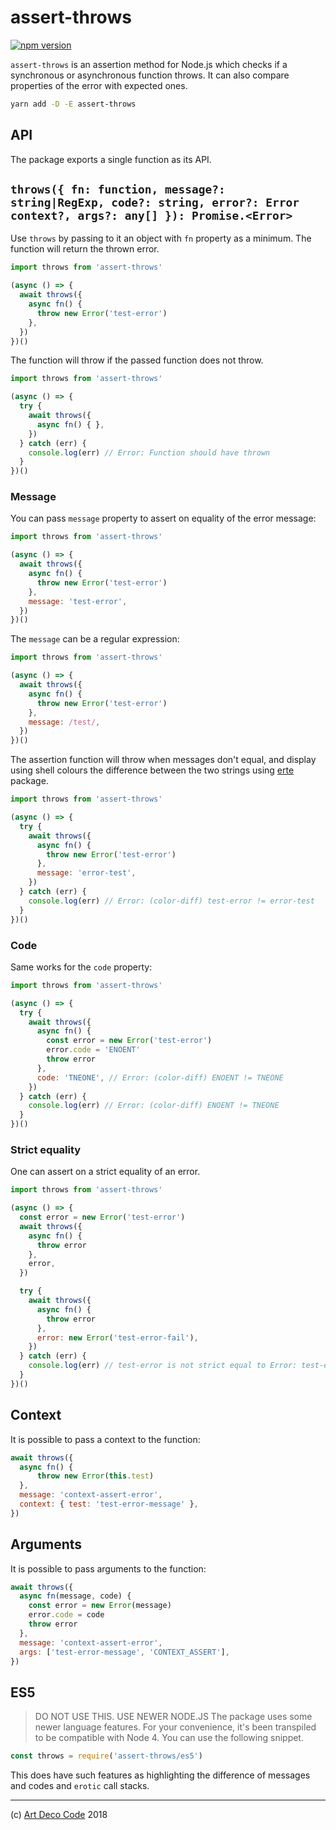 # assert-throws

[![npm version](https://badge.fury.io/js/assert-throws.svg)](https://badge.fury.io/js/assert-throws)

`assert-throws` is an assertion method for Node.js which checks if a synchronous
or asynchronous function throws. It can also compare properties of the error
with expected ones.

```sh
yarn add -D -E assert-throws
```

## API

The package exports a single function as its API.

## `throws({ fn: function, message?: string|RegExp, code?: string, error?: Error context?, args?: any[] }): Promise.<Error>`

Use `throws` by passing to it an object with `fn` property as a minimum.
The function will return the thrown error.

```js
import throws from 'assert-throws'

(async () => {
  await throws({
    async fn() {
      throw new Error('test-error')
    },
  })
})()
```

The function will throw if the passed function does not throw.

```js
import throws from 'assert-throws'

(async () => {
  try {
    await throws({
      async fn() { },
    })
  } catch (err) {
    console.log(err) // Error: Function should have thrown
  }
})()
```

### Message

You can pass `message` property to assert on equality of the error message:

```js
import throws from 'assert-throws'

(async () => {
  await throws({
    async fn() {
      throw new Error('test-error')
    },
    message: 'test-error',
  })
})()
```

The `message` can be a regular expression:

```js
import throws from 'assert-throws'

(async () => {
  await throws({
    async fn() {
      throw new Error('test-error')
    },
    message: /test/,
  })
})()
```

The assertion function will throw when messages don't equal, and display using shell colours the difference between the two strings using [erte](https://artdeco.bz/erte) package.

```js
import throws from 'assert-throws'

(async () => {
  try {
    await throws({
      async fn() {
        throw new Error('test-error')
      },
      message: 'error-test',
    })
  } catch (err) {
    console.log(err) // Error: (color-diff) test-error != error-test
  }
})()
```

### Code

Same works for the `code` property:

```js
import throws from 'assert-throws'

(async () => {
  try {
    await throws({
      async fn() {
        const error = new Error('test-error')
        error.code = 'ENOENT'
        throw error
      },
      code: 'TNEONE', // Error: (color-diff) ENOENT != TNEONE
    })
  } catch (err) {
    console.log(err) // Error: (color-diff) ENOENT != TNEONE
  }
})()
```

### Strict equality

One can assert on a strict equality of an error.

```js
import throws from 'assert-throws'

(async () => {
  const error = new Error('test-error')
  await throws({
    async fn() {
      throw error
    },
    error,
  })

  try {
    await throws({
      async fn() {
        throw error
      },
      error: new Error('test-error-fail'),
    })
  } catch (err) {
    console.log(err) // test-error is not strict equal to Error: test-error-fail.
  }
})()
```

## Context

It is possible to pass a context to the function:

```js
await throws({
  async fn() {
      throw new Error(this.test)
  },
  message: 'context-assert-error',
  context: { test: 'test-error-message' },
})
```

## Arguments

It is possible to pass arguments to the function:

```js
await throws({
  async fn(message, code) {
    const error = new Error(message)
    error.code = code
    throw error
  },
  message: 'context-assert-error',
  args: ['test-error-message', 'CONTEXT_ASSERT'],
})
```

## ES5

> DO NOT USE THIS. USE NEWER NODE.JS
The package uses some newer language features. For your convenience, it's been
transpiled to be compatible with Node 4. You can use the following snippet.

```js
const throws = require('assert-throws/es5')
```

This does have such features as highlighting the difference of messages and codes and `erotic` call stacks.

---

(c) [Art Deco Code][1] 2018

[1]: https://adc.sh
